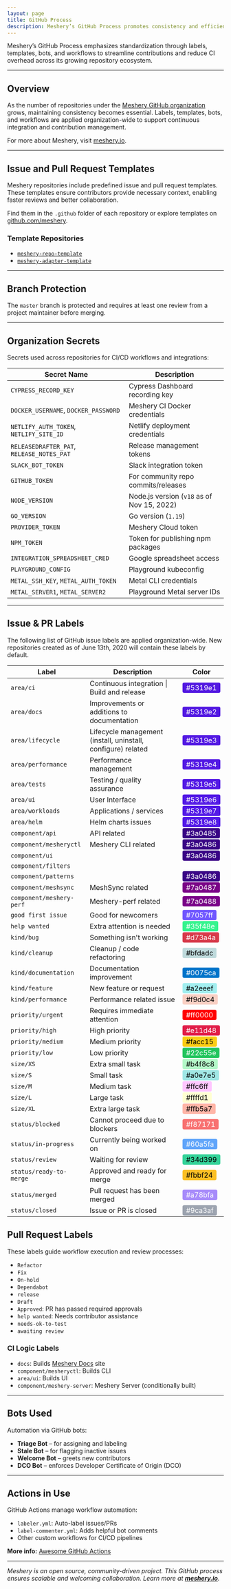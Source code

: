 ```yaml
---
layout: page
title: GitHub Process
description: Meshery’s GitHub Process promotes consistency and efficiency across repositories by standardizing issue and pull request labels, templates, and workflows.
---
```


Meshery’s GitHub Process emphasizes standardization through labels, templates, bots, and workflows to streamline contributions and reduce CI overhead across its growing repository ecosystem.

---

## Overview

As the number of repositories under the [Meshery GitHub organization](https://github.com/meshery) grows, maintaining consistency becomes essential. Labels, templates, bots, and workflows are applied organization-wide to support continuous integration and contribution management.

For more about Meshery, visit [meshery.io](https://meshery.io).

---

## Issue and Pull Request Templates

Meshery repositories include predefined issue and pull request templates. These templates ensure contributors provide necessary context, enabling faster reviews and better collaboration.

Find them in the `.github` folder of each repository or explore templates on [github.com/meshery](https://github.com/meshery).

### Template Repositories

- [`meshery-repo-template`](https://github.com/layer5io/layer5-repo-template)
- [`meshery-adapter-template`](https://github.com/meshery/meshery-adapter-template)

---

## Branch Protection

The `master` branch is protected and requires at least one review from a project maintainer before merging.

---

<h2>Organization Secrets</h2>
<p>Secrets used across repositories for CI/CD workflows and integrations:</p>

<table class="label-table">
  <thead>
    <tr>
      <th>Secret Name</th>
      <th>Description</th>
    </tr>
  </thead>
  <tbody>
    <tr><td><code>CYPRESS_RECORD_KEY</code></td><td>Cypress Dashboard recording key</td></tr>
    <tr><td><code>DOCKER_USERNAME</code>, <code>DOCKER_PASSWORD</code></td><td>Meshery CI Docker credentials</td></tr>
    <tr><td><code>NETLIFY_AUTH_TOKEN</code>, <code>NETLIFY_SITE_ID</code></td><td>Netlify deployment credentials</td></tr>
    <tr><td><code>RELEASEDRAFTER_PAT</code>, <code>RELEASE_NOTES_PAT</code></td><td>Release management tokens</td></tr>
    <tr><td><code>SLACK_BOT_TOKEN</code></td><td>Slack integration token</td></tr>
    <tr><td><code>GITHUB_TOKEN</code></td><td>For community repo commits/releases</td></tr>
    <tr><td><code>NODE_VERSION</code></td><td>Node.js version (<code>v18</code> as of Nov 15, 2022)</td></tr>
    <tr><td><code>GO_VERSION</code></td><td>Go version (<code>1.19</code>)</td></tr>
    <tr><td><code>PROVIDER_TOKEN</code></td><td>Meshery Cloud token</td></tr>
    <tr><td><code>NPM_TOKEN</code></td><td>Token for publishing npm packages</td></tr>
    <tr><td><code>INTEGRATION_SPREADSHEET_CRED</code></td><td>Google spreadsheet access</td></tr>
    <tr><td><code>PLAYGROUND_CONFIG</code></td><td>Playground kubeconfig</td></tr>
    <tr><td><code>METAL_SSH_KEY</code>, <code>METAL_AUTH_TOKEN</code></td><td>Metal CLI credentials</td></tr>
    <tr><td><code>METAL_SERVER1</code>, <code>METAL_SERVER2</code></td><td>Playground Metal server IDs</td></tr>
  </tbody>
</table>

---

## Issue & PR Labels

<p>The following list of GitHub issue labels are applied organization-wide. New repositories created as of June 13th, 2020 will contain these labels by default.</p>

<table class="label-table">
  <thead>
    <tr>
      <th>Label</th>
      <th>Description</th>
      <th>Color</th>
    </tr>
  </thead>
  <tbody>
    <tr>
      <td><code>area/ci</code></td>
      <td>Continuous integration | Build and release</td>
      <td><span style="background-color:#5319e1; color:white; padding:2px 8px; border-radius:4px;">#5319e1</span></td>
    </tr>
    <tr>
      <td><code>area/docs</code></td>
      <td>Improvements or additions to documentation</td>
      <td><span style="background-color:#5319e2; color:white; padding:2px 8px; border-radius:4px;">#5319e2</span></td>
    </tr>
    <tr>
      <td><code>area/lifecycle</code></td>
      <td>Lifecycle management (install, uninstall, configure) related</td>
      <td><span style="background-color:#5319e3; color:white; padding:2px 8px; border-radius:4px;">#5319e3</span></td>
    </tr>
    <tr>
      <td><code>area/performance</code></td>
      <td>Performance management</td>
      <td><span style="background-color:#5319e4; color:white; padding:2px 8px; border-radius:4px;">#5319e4</span></td>
    </tr>
    <tr>
      <td><code>area/tests</code></td>
      <td>Testing / quality assurance</td>
      <td><span style="background-color:#5319e5; color:white; padding:2px 8px; border-radius:4px;">#5319e5</span></td>
    </tr>
    <tr>
      <td><code>area/ui</code></td>
      <td>User Interface</td>
      <td><span style="background-color:#5319e6; color:white; padding:2px 8px; border-radius:4px;">#5319e6</span></td>
    </tr>
    <tr>
      <td><code>area/workloads</code></td>
      <td>Applications / services</td>
      <td><span style="background-color:#5319e7; color:white; padding:2px 8px; border-radius:4px;">#5319e7</span></td>
    </tr>
    <tr>
      <td><code>area/helm</code></td>
      <td>Helm charts issues</td>
      <td><span style="background-color:#5319e8; color:white; padding:2px 8px; border-radius:4px;">#5319e8</span></td>
    </tr>
    <tr>
      <td><code>component/api</code></td>
      <td>API related</td>
      <td><span style="background-color:#3a0485; color:white; padding:2px 8px; border-radius:4px;">#3a0485</span></td>
    </tr>
    <tr>
      <td><code>component/mesheryctl</code></td>
      <td>Meshery CLI related</td>
      <td><span style="background-color:#3a0486; color:white; padding:2px 8px; border-radius:4px;">#3a0486</span></td>
    </tr>
    <tr>
      <td><code>component/ui</code></td>
      <td></td>
      <td><span style="background-color:#3a0486; color:white; padding:2px 8px; border-radius:4px;">#3a0486</span></td>
    </tr>
    <tr>
      <td><code>component/filters</code></td>
      <td></td>
      <td></td>
    </tr>
    <tr>
      <td><code>component/patterns</code></td>
      <td></td>
      <td><span style="background-color:#3a0486; color:white; padding:2px 8px; border-radius:4px;">#3a0486</span></td>
    </tr>
    <tr>
      <td><code>component/meshsync</code></td>
      <td>MeshSync related</td>
      <td><span style="background-color:#7a0487; color:white; padding:2px 8px; border-radius:4px;">#7a0487</span></td>
    </tr>
    <tr>
      <td><code>component/meshery-perf</code></td>
      <td>Meshery-perf related</td>
      <td><span style="background-color:#7a0488; color:white; padding:2px 8px; border-radius:4px;">#7a0488</span></td>
    </tr>
    <tr>
      <td><code>good first issue</code></td>
      <td>Good for newcomers</td>
      <td><span style="background-color:#7057ff; color:white; padding:2px 8px; border-radius:4px;">#7057ff</span></td>
    </tr>
    <tr>
      <td><code>help wanted</code></td>
      <td>Extra attention is needed</td>
      <td><span style="background-color:#35f48e; color:white; padding:2px 8px; border-radius:4px;">#35f48e</span></td>
    </tr>
        <tr>
      <td><code>kind/bug</code></td>
      <td>Something isn't working</td>
      <td><span style="background-color:#d73a4a; color:white; padding:2px 8px; border-radius:4px;">#d73a4a</span></td>
    </tr>
    <tr>
      <td><code>kind/cleanup</code></td>
      <td>Cleanup / code refactoring</td>
      <td><span style="background-color:#bfdadc; color:black; padding:2px 8px; border-radius:4px;">#bfdadc</span></td>
    </tr>
    <tr>
      <td><code>kind/documentation</code></td>
      <td>Documentation improvement</td>
      <td><span style="background-color:#0075ca; color:white; padding:2px 8px; border-radius:4px;">#0075ca</span></td>
    </tr>
    <tr>
      <td><code>kind/feature</code></td>
      <td>New feature or request</td>
      <td><span style="background-color:#a2eeef; color:black; padding:2px 8px; border-radius:4px;">#a2eeef</span></td>
    </tr>
    <tr>
      <td><code>kind/performance</code></td>
      <td>Performance related issue</td>
      <td><span style="background-color:#f9d0c4; color:black; padding:2px 8px; border-radius:4px;">#f9d0c4</span></td>
    </tr>
    <tr>
      <td><code>priority/urgent</code></td>
      <td>Requires immediate attention</td>
      <td><span style="background-color:#ff0000; color:white; padding:2px 8px; border-radius:4px;">#ff0000</span></td>
    </tr>
    <tr>
      <td><code>priority/high</code></td>
      <td>High priority</td>
      <td><span style="background-color:#e11d48; color:white; padding:2px 8px; border-radius:4px;">#e11d48</span></td>
    </tr>
    <tr>
      <td><code>priority/medium</code></td>
      <td>Medium priority</td>
      <td><span style="background-color:#facc15; color:black; padding:2px 8px; border-radius:4px;">#facc15</span></td>
    </tr>
    <tr>
      <td><code>priority/low</code></td>
      <td>Low priority</td>
      <td><span style="background-color:#22c55e; color:white; padding:2px 8px; border-radius:4px;">#22c55e</span></td>
    </tr>
    <tr>
      <td><code>size/XS</code></td>
      <td>Extra small task</td>
      <td><span style="background-color:#b4f8c8; color:black; padding:2px 8px; border-radius:4px;">#b4f8c8</span></td>
    </tr>
    <tr>
      <td><code>size/S</code></td>
      <td>Small task</td>
      <td><span style="background-color:#a0e7e5; color:black; padding:2px 8px; border-radius:4px;">#a0e7e5</span></td>
    </tr>
    <tr>
      <td><code>size/M</code></td>
      <td>Medium task</td>
      <td><span style="background-color:#ffc6ff; color:black; padding:2px 8px; border-radius:4px;">#ffc6ff</span></td>
    </tr>
    <tr>
      <td><code>size/L</code></td>
      <td>Large task</td>
      <td><span style="background-color:#ffffd1; color:black; padding:2px 8px; border-radius:4px;">#ffffd1</span></td>
    </tr>
    <tr>
      <td><code>size/XL</code></td>
      <td>Extra large task</td>
      <td><span style="background-color:#ffb5a7; color:black; padding:2px 8px; border-radius:4px;">#ffb5a7</span></td>
    </tr>
    <tr>
      <td><code>status/blocked</code></td>
      <td>Cannot proceed due to blockers</td>
      <td><span style="background-color:#f87171; color:white; padding:2px 8px; border-radius:4px;">#f87171</span></td>
    </tr>
    <tr>
      <td><code>status/in-progress</code></td>
      <td>Currently being worked on</td>
      <td><span style="background-color:#60a5fa; color:white; padding:2px 8px; border-radius:4px;">#60a5fa</span></td>
    </tr>
    <tr>
      <td><code>status/review</code></td>
      <td>Waiting for review</td>
      <td><span style="background-color:#34d399; color:black; padding:2px 8px; border-radius:4px;">#34d399</span></td>
    </tr>
    <tr>
      <td><code>status/ready-to-merge</code></td>
      <td>Approved and ready for merge</td>
      <td><span style="background-color:#fbbf24; color:black; padding:2px 8px; border-radius:4px;">#fbbf24</span></td>
    </tr>
    <tr>
      <td><code>status/merged</code></td>
      <td>Pull request has been merged</td>
      <td><span style="background-color:#a78bfa; color:white; padding:2px 8px; border-radius:4px;">#a78bfa</span></td>
    </tr>
    <tr>
      <td><code>status/closed</code></td>
      <td>Issue or PR is closed</td>
      <td><span style="background-color:#9ca3af; color:white; padding:2px 8px; border-radius:4px;">#9ca3af</span></td>
    </tr>
  </tbody>
</table>

## Pull Request Labels

These labels guide workflow execution and review processes:

- `Refactor`
- `Fix`
- `On-hold`
- `Dependabot`
- `release`
- `Draft`
- `Approved`: PR has passed required approvals
- `help wanted`: Needs contributor assistance
- `needs-ok-to-test`
- `awaiting review`

### CI Logic Labels

- `docs`: Builds [Meshery Docs](https://docs.meshery.io) site
- `component/mesheryctl`: Builds CLI
- `area/ui`: Builds UI
- `component/meshery-server`: Meshery Server (conditionally built)

---

## Bots Used

Automation via GitHub bots:

- **Triage Bot** – for assigning and labeling
- **Stale Bot** – for flagging inactive issues
- **Welcome Bot** – greets new contributors
- **DCO Bot** – enforces Developer Certificate of Origin (DCO)

---

## Actions in Use

GitHub Actions manage workflow automation:

- `labeler.yml`: Auto-label issues/PRs
- `label-commenter.yml`: Adds helpful bot comments
- Other custom workflows for CI/CD pipelines

**More info:** [Awesome GitHub Actions](https://github.com/sdras/awesome-actions#pull-requests)

---

_Meshery is an open source, community-driven project. This GitHub process ensures scalable and welcoming collaboration. Learn more at **[meshery.io](https://meshery.io)**._
